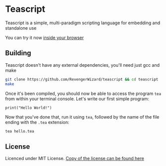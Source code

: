 # Teascript

Teascript is a simple, multi-paradigm scripting language for embedding and standalone use

You can try it now [inside your browser](https://revengerwizard.github.io/wasm-tea)

## Building

Teascript doesn't have any external dependencies, you'll need just gcc and make

```bash
git clone https://github.com/RevengerWizard/teascript && cd teascript
make
```

Once it's been compiled, you should now be able to access the program `tea` from within your terminal console. Let's write our first simple program:

```tea
print("Hello World!")
```

Now that you've done that, run it using `tea`, followed by the name of the file ending with the `.tea` extension:

```bash
tea hello.tea
```

## License

Licenced under MIT License. [Copy of the license can be found here](https://github.com/RevengerWizard/teascript/blob/master/LICENSE)